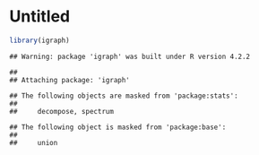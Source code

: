Untitled
================

``` r
library(igraph)
```

    ## Warning: package 'igraph' was built under R version 4.2.2

    ## 
    ## Attaching package: 'igraph'

    ## The following objects are masked from 'package:stats':
    ## 
    ##     decompose, spectrum

    ## The following object is masked from 'package:base':
    ## 
    ##     union
